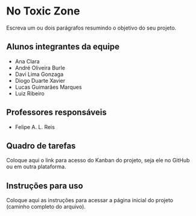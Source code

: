 # No Toxic Zone
Escreva um ou dois parágrafos resumindo o objetivo do seu projeto.

## Alunos integrantes da equipe

* Ana Clara
* André Oliveira Burle
* Davi Lima Gonzaga
* Diogo Duarte Xavier
* Lucas Guimarães Marques
* Luiz Ribeiro

## Professores responsáveis

* Felipe A. L. Reis


## Quadro de tarefas
Coloque aqui o link para acesso do Kanban do projeto, seja ele no GitHub ou em outra plataforma.

## Instruções para uso
Coloque aqui as instruções para acessar a página inicial do projeto (caminho completo do arquivo).
